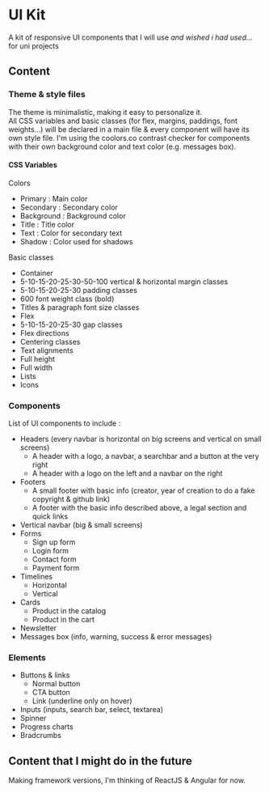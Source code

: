 # UI Kit
A kit of responsive UI components that I will use <i>and wished i had used...</i> for uni projects

## Content
### Theme & style files
The theme is minimalistic, making it easy to personalize it. <br>
All CSS variables and basic classes (for flex, margins, paddings, font weights...) will be declared in a main file & every component will have its own style file.
I'm using the coolors.co contrast checker for components with their own background color and text color (e.g.  messages box).
#### CSS Variables
Colors
* Primary : Main color
* Secondary : Secondary color
* Background : Background color
* Title : Title color
* Text : Color for secondary text
* Shadow : Color used for shadows

Basic classes
* Container
* 5-10-15-20-25-30-50-100 vertical & horizontal margin classes
* 5-10-15-20-25-30 padding classes
* 600 font weight class (bold)
* Titles & paragraph font size classes
* Flex
* 5-10-15-20-25-30 gap classes
* Flex directions
* Centering classes
* Text alignments
* Full height
* Full width
* Lists
* Icons

### Components
List of UI components to include : <br />
* Headers (every navbar is horizontal on big screens and vertical on small screens)
  * A header with a logo, a navbar, a searchbar and a button at the very right
  * A header with a logo on the left and a navbar on the right
* Footers
  * A small footer with basic info (creator, year of creation to do a fake copyright & github link)
  * A footer with the basic info described above, a legal section and quick links
* Vertical navbar (big & small screens)
* Forms
  * Sign up form
  * Login form
  * Contact form
  * Payment form
* Timelines
  * Horizontal
  * Vertical
* Cards
  * Product in the catalog
  * Product in the cart
* Newsletter
* Messages box (info, warning, success & error messages)
### Elements
* Buttons & links
  * Normal button
  * CTA button
  * Link (underline only on hover)
* Inputs (inputs, search bar, select, textarea)
* Spinner
* Progress charts
* Bradcrumbs

## Content that I might do in the future
Making framework versions, I'm thinking of ReactJS & Angular for now.
